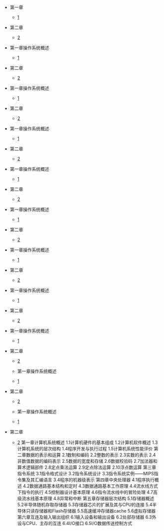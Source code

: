 * 第一章
  * [1](pages/Index.md)


* 第二章
  * [2](pages/Index.md)


* 第一章操作系统概述
  * [1](pages/Index.md)


* 第二章
  * [2](pages/Index.md)


* 第一章操作系统概述
  * [1](pages/Index.md)


* 第二章
  * [2](pages/Index.md)


* 第一章操作系统概述
  * [1](pages/Index.md)


* 第二章
  * [2](pages/Index.md)



* 第一章操作系统概述
  * [1](pages/Index.md)


* 第二章
  * [2](pages/Index.md)


* 第一章操作系统概述
  * [1](pages/Index.md)


* 第二章
  * [2](pages/Index.md)





* 第一章操作系统概述
  * [1](pages/Index.md)


* 第二章
  * [2](pages/Index.md)


* 第一章操作系统概述
  * [1](pages/Index.md)


* 第二章
  * [2](pages/Index.md)




* 第一章操作系统概述
  * [1](pages/Index.md)


* 第二章
  * [2](pages/Index.md)






  * 第一章操作系统概述
  * [1](pages/Index.md)


* 第二章
  * [2](pages/Index.md)






  * 第一章操作系统概述
  * [1](pages/Index.md)


* 第二章
  * [2](pages/Index.md)
第一章计算机系统概述
	1.1计算机硬件的基本组成
	1.2计算机软件概述
	1.3计算机系统的层次结构
	1.4程序开发与执行过程
	1.5计算机系统性能评价
第二章数据的表示和运算
	2.1数制和编码
	2.2整数的表示
	2.3实数的表示
	2.4非数值数据的编码表示
	2.5数据的宽度和存储
	2.6数据校验码
	2.7加法器和算术逻辑部件
	2.8定点乘法运算
	2.9定点除法运算
	2.10浮点数运算
第三章指令系统
	3.1指令格式设计
	3.2指令系统设计
	3.3指令系统实例——MIPS指令集及其汇编语言
	3.4程序的机器级表示
第四章中央处理器
	4.1程序执行概述
	4.2数据通路基本结构和定时
	4.3数据通路基本工作原理
	4.4流水线方式下指令的执行
	4.5控制器设计基本原理
	4.6指令流水线中的冒险处理
	4.7高级流水线基本原理
	4.8异常和中断
第五章存储器层次结构
	5.1存储器概述
	5.2半导体随机存取存储器
	5.3存储器芯片的扩展及其与CPU的连接
	5.4半导体只读存储器和Flash存储器
	5.5高速缓冲存储器cache
	5.6虚拟存储器
第六章互连及输入输出组织
	6.1输入设备和输出设备
	6.2处部存储器
	6.3外设与CPU、主存的互连
	6.4I/O接口
	6.5I/O数据传送控制方式